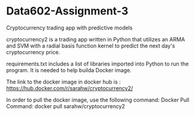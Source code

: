 # Data602-Assignment-3
Cryptocurrency trading app with predictive models

cryptocurrency2 is a trading app written in Python that utilizes an ARMA and SVM with a radial basis function kernel to predict the next day's cryptocurrency price.

requirements.txt includes a list of libraries imported into Python to run the program.  It is needed to help builda Docker image.

The link to the docker image in docker hub is : https://hub.docker.com/r/sarahw/cryptocurrency2/

In order to pull the docker image, use the following command:
Docker Pull Command: docker pull sarahw/cryptocurrency2

